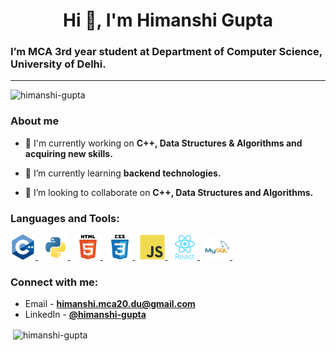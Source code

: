 <h1 align="center">Hi 👋, I'm Himanshi Gupta</h1>

### **I’m MCA 3rd year student at Department of Computer Science, University of Delhi.**
<hr>
<p align="left"> <img src="https://komarev.com/ghpvc/?username=himanshi-gupta&label=Profile%20views&color=0e75b6&style=flat" alt="himanshi-gupta" /> </p>

### **About me**
- 🔭 I'm currently working on **C++, Data Structures & Algorithms and acquiring new skills.**

- 🌱 I’m currently learning **backend technologies.**

- 👯 I’m looking to collaborate on **C++, Data Structures and Algorithms.**

### **Languages and Tools:**
<a href="https://www.w3schools.com/cpp/" target="_blank" rel="noreferrer"> <img src="https://raw.githubusercontent.com/devicons/devicon/master/icons/cplusplus/cplusplus-original.svg" alt="cplusplus" width="40" height="40"/> </a>&nbsp;
<a href="https://www.python.org" target="_blank" rel="noreferrer"> <img src="https://raw.githubusercontent.com/devicons/devicon/master/icons/python/python-original.svg" alt="python" width="40" height="40"/> </a>&nbsp;
<a href="https://www.w3.org/html/" target="_blank" rel="noreferrer"> <img src="https://raw.githubusercontent.com/devicons/devicon/master/icons/html5/html5-original-wordmark.svg" alt="html5" width="40" height="40"/> </a>&nbsp;
<a href="https://www.w3schools.com/css/" target="_blank" rel="noreferrer"> <img src="https://raw.githubusercontent.com/devicons/devicon/master/icons/css3/css3-original-wordmark.svg" alt="css3" width="40" height="40"/> </a> &nbsp;
<a href="https://developer.mozilla.org/en-US/docs/Web/JavaScript" target="_blank" rel="noreferrer"> <img src="https://raw.githubusercontent.com/devicons/devicon/master/icons/javascript/javascript-original.svg" alt="javascript" width="40" height="40"/> </a>&nbsp;
<a href="https://reactjs.org/" target="_blank" rel="noreferrer"> <img src="https://raw.githubusercontent.com/devicons/devicon/master/icons/react/react-original-wordmark.svg" alt="react" width="40" height="40"/> </a>&nbsp;
<a href="https://www.mysql.com/" target="_blank" rel="noreferrer"> <img src="https://raw.githubusercontent.com/devicons/devicon/master/icons/mysql/mysql-original-wordmark.svg" alt="mysql" width="40" height="40"/> </a>&nbsp; </p>

### **Connect with me:**
- Email - [**himanshi.mca20.du@gmail.com**](mailto:himanshi.mca20.du@gmail.com)
- LinkedIn - [**@himanshi-gupta**](https://www.linkedin.com/in/himanshi-gupta-b341531a4/)

<p align="left"> 
<p>&nbsp;<img align="center" src="https://github-readme-stats.vercel.app/api?username=himanshi-gupta&show_icons=true&locale=en" alt="himanshi-gupta" /></p>
